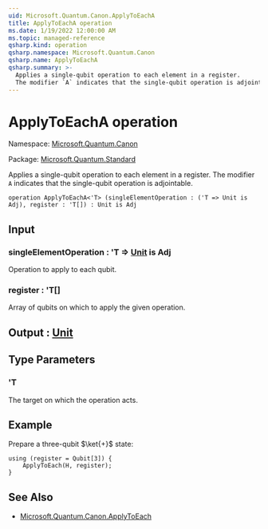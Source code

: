 ```yaml
---
uid: Microsoft.Quantum.Canon.ApplyToEachA
title: ApplyToEachA operation
ms.date: 1/19/2022 12:00:00 AM
ms.topic: managed-reference
qsharp.kind: operation
qsharp.namespace: Microsoft.Quantum.Canon
qsharp.name: ApplyToEachA
qsharp.summary: >-
  Applies a single-qubit operation to each element in a register.
  The modifier `A` indicates that the single-qubit operation is adjointable.
---
```


# ApplyToEachA operation

Namespace: [Microsoft.Quantum.Canon](xref:Microsoft.Quantum.Canon)

Package: [Microsoft.Quantum.Standard](https://nuget.org/packages/Microsoft.Quantum.Standard)


Applies a single-qubit operation to each element in a register.The modifier `A` indicates that the single-qubit operation is adjointable.

```qsharp
operation ApplyToEachA<'T> (singleElementOperation : ('T => Unit is Adj), register : 'T[]) : Unit is Adj
```


## Input

### singleElementOperation : 'T => [Unit](xref:microsoft.quantum.qsharp.valueliterals#unit-literal)  is Adj

Operation to apply to each qubit.


### register : 'T[]

Array of qubits on which to apply the given operation.



## Output : [Unit](xref:microsoft.quantum.qsharp.valueliterals#unit-literal)



## Type Parameters

### 'T

The target on which the operation acts.

## Example

Prepare a three-qubit $\ket{+}$ state:```qsharpusing (register = Qubit[3]) {    ApplyToEach(H, register);}```

## See Also

- [Microsoft.Quantum.Canon.ApplyToEach](xref:Microsoft.Quantum.Canon.ApplyToEach)